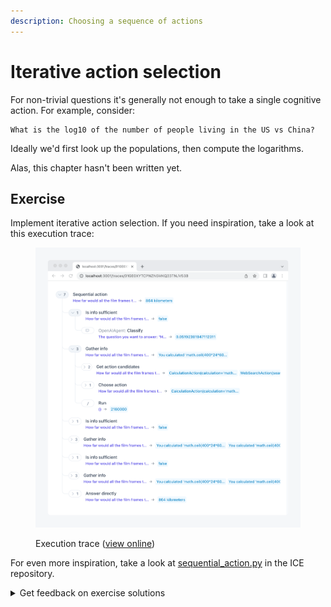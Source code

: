 ```yaml
---
description: Choosing a sequence of actions
---
```


# Iterative action selection

For non-trivial questions it's generally not enough to take a single cognitive action. For example, consider:

```
What is the log10 of the number of people living in the US vs China?
```

Ideally we'd first look up the populations, then compute the logarithms.

Alas, this chapter hasn't been written yet.

## Exercise

Implement iterative action selection. If you need inspiration, take a look at this execution trace:

<figure><img src="../../.gitbook/assets/Screenshot K4jccwjF@2x.png" alt=""><figcaption><p>Execution trace (<a href="https://ice.ought.org/traces/01GE0XYTCPNZN5MKQ23TNJV53B">view online</a>)</p></figcaption></figure>

For even more inspiration, take a look at [sequential\_action.py](https://github.com/oughtinc/ice/blob/main/ice/recipes/primer/sequential\_action.py) in the ICE repository.

<details>

<summary>Get feedback on exercise solutions</summary>

If you want feedback on your exercise solutions, submit them through [this form](https://docs.google.com/forms/d/e/1FAIpQLSdNNHeQAT7GIzn4tdsVYCkrVEPMNaZmBFkZCAJdvTvLzUAnzQ/viewform). We—the team at Ought—are happy to give our quick take on whether you missed any interesting ideas.

</details>
